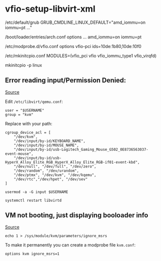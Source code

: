 # vfio-setup-libvirt-xml

/etc/default/grub
GRUB_CMDLINE_LINUX_DEFAULT="amd_iommu=on iommu=pt ..."

/boot/loader/entries/arch.conf
options ... amd_iommu=on iommu=pt

/etc/modprobe.d/vfio.conf
options vfio-pci ids=10de:1b80,10de:10f0

/etc/mkinitcpio.conf
MODULES=(vfio_pci vfio vfio_iommu_type1 vfio_virqfd)

mkinitcpio -p linux

## Error reading input/Permission Denied:
[Source](https://www.reddit.com/r/VFIO/comments/cx5gos/permission_denied_when_trying_to_use_my_mouse_in/)

Edit ```/etc/libvirt/qemu.conf```:
```
user = "$USERNAME"
group = "kvm"
```
Replace with your path:
```
cgroup_device_acl = [
    "/dev/kvm",
    "/dev/input/by-id/KEYBOARD_NAME",
    "/dev/input/by-id/MOUSE_NAME",
    "/dev/input/by-id/usb-Logitech_Gaming_Mouse_G502_0E8736563037-event-mouse",
    "/dev/input/by-id/usb-HyperX_Alloy_Elite_RGB_HyperX_Alloy_Elite_RGB-if01-event-kbd",
    "/dev/null", "/dev/full", "/dev/zero",
    "/dev/random", "/dev/urandom",
    "/dev/ptmx", "/dev/kvm", "/dev/kqemu",
    "/dev/rtc","/dev/hpet", "/dev/sev"
]
```
`usermod -a -G input $USERNAME`

`systemctl restart libvirtd`

## VM not booting, just displaying booloader info
[Source](https://wiki.archlinux.org/index.php/PCI_passthrough_via_OVMF#AMD_Ryzen_/_BIOS_updates_(AGESA)_yields_%22Error:_internal_error:_Unknown_PCI_header_type_%E2%80%98127%E2%80%99%22)

`echo 1 > /sys/module/kvm/parameters/ignore_msrs`

To make it permanently you can create a modprobe file `kvm.conf`:

`options kvm ignore_msrs=1`

